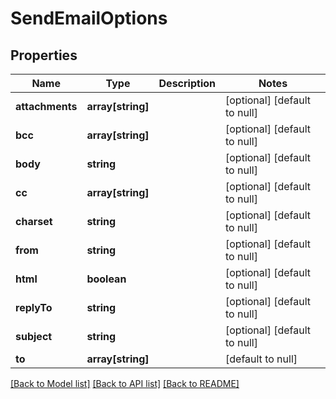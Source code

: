 # SendEmailOptions

## Properties
Name | Type | Description | Notes
------------ | ------------- | ------------- | -------------
**attachments** | **array[string]** |  | [optional] [default to null]
**bcc** | **array[string]** |  | [optional] [default to null]
**body** | **string** |  | [optional] [default to null]
**cc** | **array[string]** |  | [optional] [default to null]
**charset** | **string** |  | [optional] [default to null]
**from** | **string** |  | [optional] [default to null]
**html** | **boolean** |  | [optional] [default to null]
**replyTo** | **string** |  | [optional] [default to null]
**subject** | **string** |  | [optional] [default to null]
**to** | **array[string]** |  | [default to null]

[[Back to Model list]](../README.md#documentation-for-models) [[Back to API list]](../README.md#documentation-for-api-endpoints) [[Back to README]](../README.md)


